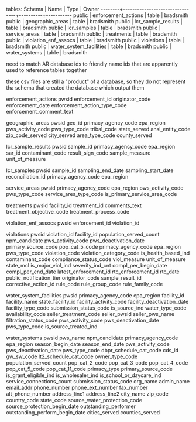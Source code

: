 tables:
 Schema |              Name              |   Type   |   Owner
--------+--------------------------------+----------+-----------
 public | enforcement_actions            | table    | bradsmith
 public | geographic_areas               | table    | bradsmith
 public | lcr_sample_results             | table    | bradsmith
 public | lcr_samples                    | table    | bradsmith
 public | service_areas                  | table    | bradsmith
 public | treatments                     | table    | bradsmith
 public | violation_enf_assocs           | table    | bradsmith
 public | violations                     | table    | bradsmith
 public | water_system_facilities        | table    | bradsmith
 public | water_systems                  | table    | bradsmith


need to match AR database ids to friendly name ids that are apparently used to reference tables together

these csv files are still a "product" of a database, so they do not represent tha schema that created the database which output them

enforcement_actions
pwsid
enforcement_id
originator_code
enforcement_date
enforcement_action_type_code
enforcement_comment_text

geographic_areas
pwsid
geo_id
primacy_agency_code
epa_region
pws_activity_code
pws_type_code
tribal_code
state_served
ansi_entity_code
zip_code_served
city_served
area_type_code
county_served


lcr_sample_results
pwsid
sample_id
primacy_agency_code
epa_region
sar_id
contaminant_code
result_sign_code
sample_measure
unit_of_measure


lcr_samples
pwsid
sample_id
sampling_end_date
sampling_start_date
reconciliation_id
primacy_agency_code
epa_region


service_areas
pwsid
primacy_agency_code
epa_region
pws_activity_code
pws_type_code
service_area_type_code
is_primary_service_area_code


treatments
pwsid
facility_id
treatment_id
comments_text
treatment_objective_code
treatment_process_code


violation_enf_assocs
pwsid
enforcement_id
violation_id


violations
pwsid
violation_id
facility_id
population_served_count
npm_candidate
pws_activity_code
pws_deactivation_date
primary_source_code
pop_cat_5_code
primacy_agency_code
epa_region
pws_type_code
violation_code
violation_category_code
is_health_based_ind
contaminant_code
compliance_status_code
viol_measure
unit_of_measure
state_mcl
is_major_viol_ind
severity_ind_cnt
compl_per_begin_date
compl_per_end_date
latest_enforcement_id
rtc_enforcement_id
rtc_date
public_notification_tier
originator_code
sample_result_id
corrective_action_id
rule_code
rule_group_code
rule_family_code


water_system_facilities
pwsid
primacy_agency_code
epa_region
facility_id
facility_name
state_facility_id
facility_activity_code
facility_deactivation_date
facility_type_code
submission_status_code
is_source_ind
water_type_code
availability_code
seller_treatment_code
seller_pwsid
seller_pws_name
filtration_status_code
pws_activity_code
pws_deactivation_date
pws_type_code
is_source_treated_ind


water_systems
pwsid
pws_name
npm_candidate
primacy_agency_code
epa_region
season_begin_date
season_end_date
pws_activity_code
pws_deactivation_date
pws_type_code
dbpr_schedule_cat_code
cds_id
gw_sw_code
lt2_schedule_cat_code
owner_type_code
population_served_count
pop_cat_2_code
pop_cat_3_code
pop_cat_4_code
pop_cat_5_code
pop_cat_11_code
primacy_type
primary_source_code
is_grant_eligible_ind
is_wholesaler_ind
is_school_or_daycare_ind
service_connections_count
submission_status_code
org_name
admin_name
email_addr
phone_number
phone_ext_number
fax_number
alt_phone_number
address_line1
address_line2
city_name
zip_code
country_code
state_code
source_water_protection_code
source_protection_begin_date
outstanding_performer
outstanding_perform_begin_date
cities_served
counties_served
